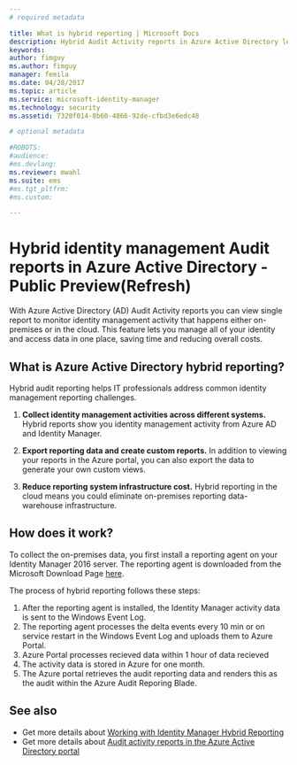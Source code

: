 ```yaml
---
# required metadata

title: What is hybrid reporting | Microsoft Docs
description: Hybrid Audit Activity reports in Azure Active Directory lets you view both cloud and on-premises audited events.
keywords:
author: fimguy
ms.author: fimguy
manager: femila
ms.date: 04/28/2017
ms.topic: article
ms.service: microsoft-identity-manager
ms.technology: security
ms.assetid: 7320f014-8b60-4866-92de-cfbd3e6edc48

# optional metadata

#ROBOTS:
#audience:
#ms.devlang:
ms.reviewer: mwahl
ms.suite: ems
#ms.tgt_pltfrm:
#ms.custom:

---
```


# Hybrid identity management Audit reports in Azure Active Directory - Public Preview(Refresh)
With Azure Active Directory (AD) Audit Activity reports you can view single report to monitor identity management activity that happens either on-premises or in the cloud. This feature lets you manage all of your identity and access data in one place,  saving time and reducing overall costs.

## What is Azure Active Directory hybrid reporting?
Hybrid audit reporting helps IT professionals address common identity management reporting challenges.

1. **Collect identity management activities across different systems.** Hybrid reports show you identity management activity from Azure AD and Identity Manager.

2. **Export reporting data and create custom reports.** In addition to viewing your reports in the Azure portal, you can also export the data to generate your own custom views.

3. **Reduce reporting system infrastructure cost.** Hybrid reporting in the cloud means you could eliminate on-premises reporting data-warehouse infrastructure.

## How does it work?

To collect the on-premises data, you first install a reporting agent on your Identity Manager 2016 server. The reporting agent is downloaded from the Microsoft Download Page [here](https://www.microsoft.com/en-us/download/details.aspx?id=55112).

The process of hybrid reporting follows these steps:
1. After the reporting agent is installed, the Identity Manager activity data is sent to the Windows Event Log.
2. The reporting agent processes the delta events every 10 min or on service restart in the Windows Event Log and uploads them to Azure Portal.
3. Azure Portal processes recieved data within 1 hour of data recieved
4. The activity data is stored in Azure for one month.
5. The Azure portal retrieves the audit reporting data and renders this as the audit within the Azure Audit Reporing Blade.

## See also
- Get more details about [Working with Identity Manager Hybrid Reporting](working-with-identity-manager-hybrid-reporting.md)
- Get more details about [Audit activity reports in the Azure Active Directory portal](https://docs.microsoft.com/en-us/azure/active-directory/active-directory-reporting-activity-audit-logs)